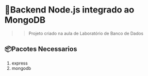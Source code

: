 # 🚀Backend Node.js integrado ao MongoDB
>> Projeto criado na aula de Laboratório de Banco de Dados

## 📦Pacotes Necessarios
1. express
2. mongodb
